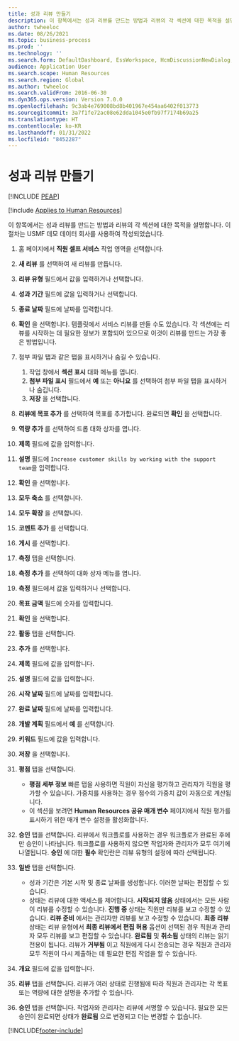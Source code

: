 ```yaml
---
title: 성과 리뷰 만들기
description: 이 항목에서는 성과 리뷰를 만드는 방법과 리뷰의 각 섹션에 대한 목적을 설명합니다.
author: twheeloc
ms.date: 08/26/2021
ms.topic: business-process
ms.prod: ''
ms.technology: ''
ms.search.form: DefaultDashboard, EssWorkspace, HcmDiscussionNewDialog, HcmDiscussion, HcmDiscussionChangeSettings, HcmDiscussionAddGoalDialog, HcmTopicCreate, HcmMeasurementDetailDialog, HcmPerfJournalAdd, HcmEmployeeDevelopmentWorkspace
audience: Application User
ms.search.scope: Human Resources
ms.search.region: Global
ms.author: twheeloc
ms.search.validFrom: 2016-06-30
ms.dyn365.ops.version: Version 7.0.0
ms.openlocfilehash: 9c3ab4e769008bd8b401967e454aa6402f013773
ms.sourcegitcommit: 3a7f1fe72ac08e62dda1045e0fb97f7174b69a25
ms.translationtype: HT
ms.contentlocale: ko-KR
ms.lasthandoff: 01/31/2022
ms.locfileid: "8452287"
---
```

# <a name="create-performance-reviews"></a>성과 리뷰 만들기


[!INCLUDE [PEAP](../includes/peap-1.md)]

[!include [Applies to Human Resources](../includes/applies-to-hr.md)]


이 항목에서는 성과 리뷰를 만드는 방법과 리뷰의 각 섹션에 대한 목적을 설명합니다. 이 절차는 USMF 데모 데이터 회사를 사용하여 작성되었습니다.

1. 홈 페이지에서 **직원 셀프 서비스** 작업 영역을 선택합니다.
2. **새 리뷰** 를 선택하여 새 리뷰를 만듭니다.
3. **리뷰 유형** 필드에서 값을 입력하거나 선택합니다.
4. **성과 기간** 필드에 값을 입력하거나 선택합니다.
5. **종료 날짜** 필드에 날짜를 입력합니다.
6. **확인** 을 선택합니다. 템플릿에서 서비스 리뷰를 만들 수도 있습니다. 각 섹션에는 리뷰를 시작하는 데 필요한 정보가 포함되어 있으므로 이것이 리뷰를 만드는 가장 좋은 방법입니다.  
7. 첨부 파일 탭과 같은 탭을 표시하거나 숨길 수 있습니다.

    1. 작업 창에서 **섹션 표시** 대화 메뉴를 엽니다.
    1. **첨부 파일 표시** 필드에서 **예** 또는 **아니요** 를 선택하여 첨부 파일 탭을 표시하거나 숨깁니다.
    1. **저장** 을 선택합니다.

8. **리뷰에 목표 추가** 를 선택하여 목표를 추가합니다. 완료되면 **확인** 을 선택합니다.
9. **역량 추가** 를 선택하여 드롭 대화 상자를 엽니다.
10. **제목** 필드에 값을 입력합니다.
11. **설명** 필드에 `Increase customer skills by working with the support team`을 입력합니다.
12. **확인** 을 선택합니다.
13. **모두 축소** 를 선택합니다.
14. **모두 확장** 을 선택합니다.
15. **코멘트 추가** 를 선택합니다.
16. **게시** 를 선택합니다.
17. **측정** 탭을 선택합니다.
18. **측정 추가** 를 선택하여 대화 상자 메뉴를 엽니다.
19. **측정** 필드에서 값을 입력하거나 선택합니다.
26. **목표 금액** 필드에 숫자를 입력합니다.
20. **확인** 을 선택합니다.
21. **활동** 탭을 선택합니다.
22. **추가** 를 선택합니다.
23. **제목** 필드에 값을 입력합니다.
24. **설명** 필드에 값을 입력합니다.
25. **시작 날짜** 필드에 날짜를 입력합니다.
26. **완료 날짜** 필드에 날짜를 입력합니다.
27. **개발 계획** 필드에서 **예** 를 선택합니다.
28. **키워드** 필드에 값을 입력합니다.
29. **저장** 을 선택합니다.
30. **평점** 탭을 선택합니다.  

    - **평점 세부 정보** 빠른 탭을 사용하면 직원이 자신을 평가하고 관리자가 직원을 평가할 수 있습니다. 가중치를 사용하는 경우 점수의 가중치 값이 자동으로 계산됩니다.  
    - 이 섹션을 보려면 **Human Resources 공유 매개 변수** 페이지에서 직원 평가를 표시하기 위한 매개 변수 설정을 활성화합니다.  

31. **승인** 탭을 선택합니다. 리뷰에서 워크플로를 사용하는 경우 워크플로가 완료된 후에만 승인이 나타납니다. 워크플로를 사용하지 않으면 작업자와 관리자가 모두 여기에 나열됩니다. **승인** 에 대한 **필수** 확인란은 리뷰 유형의 설정에 따라 선택됩니다.  
32. **일반** 탭을 선택합니다.

    - 성과 기간은 기본 시작 및 종료 날짜를 생성합니다. 이러한 날짜는 편집할 수 있습니다.  
    - 상태는 리뷰에 대한 액세스를 제어합니다. **시작되지 않음** 상태에서는 모든 사람이 리뷰를 수정할 수 있습니다. **진행 중** 상태는 직원만 리뷰를 보고 수정할 수 있습니다. **리뷰 준비** 에서는 관리자만 리뷰를 보고 수정할 수 있습니다. **최종 리뷰** 상태는 리뷰 유형에서 **최종 리뷰에서 편집 허용** 옵션이 선택된 경우 직원과 관리자 모두 리뷰를 보고 편집할 수 있습니다. **완료됨** 및 **취소됨** 상태의 리뷰는 읽기 전용이 됩니다. 리뷰가 **거부됨** 이고 직원에게 다시 전송되는 경우 직원과 관리자 모두 직원이 다시 제출하는 데 필요한 편집 작업을 할 수 있습니다.

33. **개요** 필드에 값을 입력합니다.
34. **리뷰** 탭을 선택합니다. 리뷰가 여러 상태로 진행됨에 따라 직원과 관리자는 각 목표 또는 역량에 대한 설명을 추가할 수 있습니다.  
35. **승인** 탭을 선택합니다. 작업자와 관리자는 리뷰에 서명할 수 있습니다. 필요한 모든 승인이 완료되면 상태가 **완료됨** 으로 변경되고 더는 변경할 수 없습니다.  



[!INCLUDE[footer-include](../includes/footer-banner.md)]

